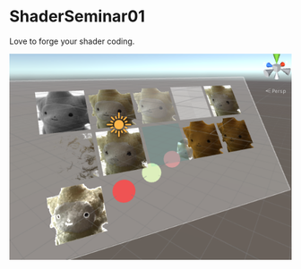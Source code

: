 # ShaderSeminar01

Love to forge your shader coding.

<img src="https://github.com/n0mimono/ShaderSeminar01/raw/master/screenshot.png" width="640">
